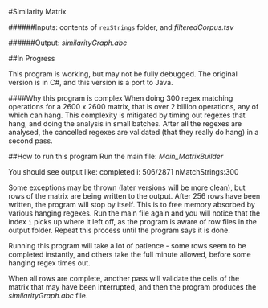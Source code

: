 #Similarity Matrix

######Inputs: contents of ```rexStrings``` folder, and *filteredCorpus.tsv*

######Output: *similarityGraph.abc*

##In Progress

This program is working, but may not be fully debugged.  The original version is in C#, and this version is a port to Java.

####Why this program is complex
When doing 300 regex matching operations for a 2600 x 2600 matrix, that is over 2 billion operations, any of which can hang.  This complexity is mitigated by timing out regexes that hang, and doing the analysis in small batches.  After all the regexes are analysed, the cancelled regexes are validated (that they really do hang) in a second pass.

##How to run this program
Run the main file: *Main_MatrixBuilder*

You should see output like: completed i: 506/2871 nMatchStrings:300

Some exceptions may be thrown (later versions will be more clean), but rows of the matrix are being written to the output.  After 256 rows have been written, the program will stop by itself.  This is to free memory absorbed by various hanging regexes.  Run the main file again and you will notice that the index `i` picks up where it left off, as the program is aware of row files in the output folder.  Repeat this process until the program says it is done.

Running this program will take a lot of patience - some rows seem to be completed instantly, and others take the full minute allowed, before some hanging regex times out.

When all rows are complete, another pass will validate the cells of the matrix that may have been interrupted, and then the program produces the *similarityGraph.abc* file.





